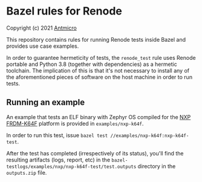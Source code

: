 # Bazel rules for Renode

Copyright (c) 2021 [Antmicro](https://www.antmicro.com/)

This repository contains rules for running Renode tests inside Bazel and provides use case examples.

In order to guarantee hermeticity of tests, the ``renode_test`` rule uses Renode portable and Python 3.8 (together with dependencies) as a hermetic toolchain.
The implication of this is that it's not necessary to install any of the aforementioned pieces of software on the host machine in order to run tests.

## Running an example

An example that tests an ELF binary with Zephyr OS compiled for the [NXP FRDM-K64F](https://www.nxp.com/design/development-boards/freedom-development-boards/mcu-boards/freedom-development-platform-for-kinetis-k64-k63-and-k24-mcus:FRDM-K64F) platform is provided in `examples/nxp-k64f`.

In order to run this test, issue `bazel test //examples/nxp-k64f:nxp-k64f-test`.

After the test has completed (irrespectively of its status), you'll find the resulting artifacts (logs, report, etc) in the `bazel-testlogs/examples/nxp/nxp-k64f-test/test.outputs` directory in the `outputs.zip` file.
